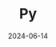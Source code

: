 ---
title: "Py"
weight: 8
date: 2024-06-14
bookFlatSection: true
bookCollapseSection: false
bookComments: false
BookIndex: true
---